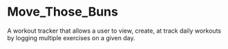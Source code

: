# Move_Those_Buns
A workout tracker that allows a user to view, create, at track daily workouts by logging multiple exercises on a given day.
